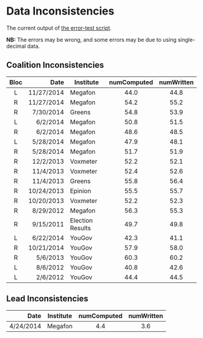 Data Inconsistencies
====================
The current output of [the error-test script][tests].

**NB:** The errors may be wrong, and some errors may be due to using single-decimal data.

Coalition Inconsistencies
-------------------------

Bloc | Date       | Institute | numComputed | numWritten
:---:|-----------:|-----------|:-----------:|:---------:
 L   | 11/27/2014 | Megafon          | 44.0 | 44.8
 R   | 11/27/2014 | Megafon          | 54.2 | 55.2
 R   | 7/30/2014  | Greens           | 54.8 | 53.9
 L   | 6/2/2014   | Megafon          | 50.8 | 51.5
 R   | 6/2/2014   | Megafon          | 48.6 | 48.5
 L   | 5/28/2014  | Megafon          | 47.9 | 48.1
 R   | 5/28/2014  | Megafon          | 51.7 | 51.9
 R   | 12/2/2013  | Voxmeter         | 52.2 | 52.1
 R   | 11/4/2013  | Voxmeter         | 52.4 | 52.6
 R   | 11/4/2013  | Greens           | 55.8 | 56.4
 R   | 10/24/2013 | Epinion          | 55.5 | 55.7
 R   | 10/20/2013 | Voxmeter         | 52.2 | 52.3
 R   | 8/29/2012  | Megafon          | 56.3 | 55.3
 R   | 9/15/2011  | Election Results | 49.7 | 49.8
 L   | 6/22/2014  | YouGov           | 42.3 | 41.1
 R   | 10/21/2014 | YouGov           | 57.9 | 58.0
 R   | 5/6/2013   | YouGov           | 60.3 | 60.2
 L   | 8/6/2012   | YouGov           | 40.8 | 42.6
 L   | 2/6/2012   | YouGov           | 44.4 | 44.5

Lead Inconsistencies
--------------------

Date      | Institute | numComputed | numWritten
---------:|-----------|:-----------:|:---------:
4/24/2014 | Megafon   | 4.4         | 3.6


[tests]: https://github.com/ndarville/danish-polls/tree/master/_tests
